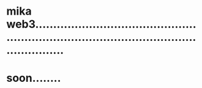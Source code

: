 # mika web3..................................................................................................................
# soon........
